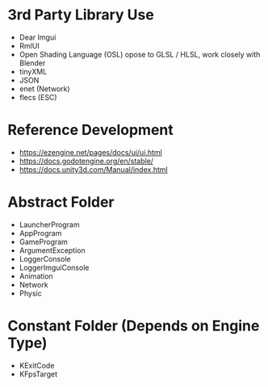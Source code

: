 # 3rd Party Library Use
- Dear Imgui
- RmlUI
- Open Shading Language (OSL) opose to GLSL / HLSL, work closely with Blender
- tinyXML
- JSON
- enet (Network)
- flecs (ESC)

# Reference Development
- https://ezengine.net/pages/docs/ui/ui.html
- https://docs.godotengine.org/en/stable/
- https://docs.unity3d.com/Manual/index.html

# Abstract Folder
- LauncherProgram
- AppProgram
- GameProgram
- ArgumentException
- LoggerConsole
- LoggerImguiConsole
- Animation
- Network
- Physic

# Constant Folder (Depends on Engine Type)
- KExitCode
- KFpsTarget
